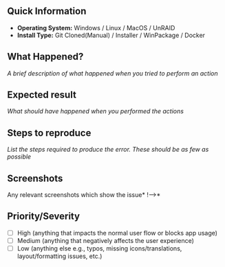 ## Quick Information
- **Operating System:** Windows / Linux / MacOS / UnRAID
- **Install Type:** Git Cloned(Manual) / Installer / WinPackage / Docker

## What Happened?
*A brief description of what happened when you tried to perform an action*

## Expected result
*What should have happened when you performed the actions*

## Steps to reproduce
*List the steps required to produce the error. These should be as few as possible*

## Screenshots
Any relevant screenshots which show the issue* !-->*

## Priority/Severity
- [ ] High (anything that impacts the normal user flow or blocks app usage)
- [ ] Medium (anything that negatively affects the user experience)
- [ ] Low (anything else e.g., typos, missing icons/translations, layout/formatting issues, etc.)
